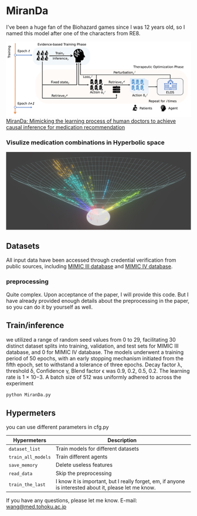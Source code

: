 # MiranDa
I've been a huge fan of the Biohazard games since I was 12 years old, so I named this model after one of the characters from RE8.

![cover-large](./fig/Picture1.jpg)
[MiranDa: Mimicking the learning process of human doctors to achieve causal inference for medication recommendation](https://arxiv.org/submit/5536286/view)  


### Visulize medication combinations in Hyperbolic space
![Picture3](https://github.com/azusakou/MiranDa/blob/6deaf738c42d7626af2d60aea3b9012483179ba8/fig/Picture3.jpg)


## Datasets

All input data have been accessed through credential verification from public sources, including [MIMIC III database](https://physionet.org/content/mimiciii/1.4/) and [MIMIC IV database](https://physionet.org/content/mimiciv/0.4/).
### preprocessing
Quite complex. Upon acceptance of the paper, I will provide this code. But I have already provided enough details about the preprocessing in the paper, so you can do it by yourself as well.

## Train/inference

we utilized a range of random seed values from 0 to 29, facilitating 30 distinct dataset splits into training, validation, and test sets for MIMIC III database, and 0 for MIMIC IV database.
The models underwent a training period of 50 epochs, with an early stopping mechanism initiated from the fifth epoch, set to withstand a tolerance of three epochs. Decay factor λ, threshold δ,
Confidence γ, Blend factor ϵ was 0.9, 0.2, 0.5, 0.2. The learning rate is 1 × 10−3. A batch size of 512 was uniformly adhered to across the experiment

```bash
python MiranDa.py
```
## Hypermeters

you can use different parameters in cfg.py

| Hypermeters              | Description                                                  |
| ------------------------ | ------------------------------------------------------------ |
| `dataset_list`           | Train models for different datasets |
| `train_all_models`       | Train different agents |
| `save_memory`            | Delete useless features  |
| `read_data`              | Skip the preprocessing |
| `train_the_last`         | I know it is important, but I really forget, em, if anyone is interested about it, please let me know.|

If you have any questions, please let me know. E-mail: wang@med.tohoku.ac.jp
